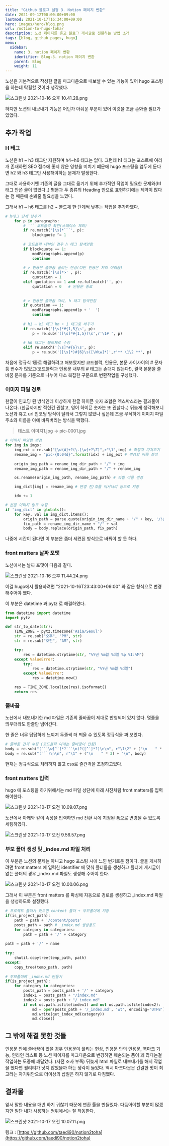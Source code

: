 ```yaml
---
title: "Github 블로그 설정 3. Notion 페이지 변환"
date: 2021-09-12T00:00:00+09:00
lastmod: 2021-10-17T16:34:00+09:00
hero: images/hero/blog.png
url: /notion-to-hugo-toha/
description: 노션 페이지를 휴고 블로그 게시글로 전환하는 방법 소개
tags: [blog, github pages, hugo]
menu:
  sidebar:
    name: 3. notion 페이지 변환
    identifier: Blog-3. notion 페이지 변환
    parent: Blog
    weight: 11
---
```



노션은 기본적으로 작성한 글을 마크다운으로 내보낼 수 있는 기능이 있어 hugo 포스팅을 하는데 탁월할 것이라 생각했다.

![스크린샷 2021-10-16 오후 10.41.28.png](images/pic-0002.png)

하지만 노션의 내보내기 기능은 어딘가 아쉬운 부분이 있어 이것을 조금 손봐줄 필요가 있었다.

## 추가 작업

### H 태그

노션은 h1 ~ h3 태그만 지원하며 h4~h6 태그는 없다. 그런데 h1 태그는 포스트에 여러개 존재하면 SEO 점수에 좋지 않은 영향을 미치기 떄문에 hugo 포스팅을 염두에 둔다면 h2 와 h3 태그만 사용해야하는 문제가 발생한다.

그대로 사용하기엔 기존의 글을 그대로 옮기기 위해 추가적인 작업이 필요한 문제와(h1 태그 안쓴 글이 없었다..)  평문과 두 종류의 Heading 만으로 표현하기에는 제약이 많다는 점 때문에 손봐줄 필요성을 느꼈다.

그래서 h1 ~ h6 태그를 h2 ~ 볼드체 한 단계씩 낮추는 작업을 추가하였다.

```python
# h태그 단계 낮추기
    for p in paragraphs:
        # ``` 코드블럭 확인(스페이스 제외)
        if re.match('[\s]*```', p):
            blockquote ^= 1
            
        # 코드블럭 내부인 경우 h 태그 탐색안함
        if blockquote == 1:
            modParagraphs.append(p)
            continue
        
        # > 인용문 줄바꿈 풀리는 현상(다단 인용은 처리 어려움)
        if re.match('[\s]*>' , p):
            quotation = 1
        elif quotation == 1 and re.fullmatch('', p):
            quotation = 0   # 인용문 종료
            
            
        # > 인용문 줄바꿈 처리, h 태그 탐색안함
        if quotation == 1:
            modParagraphs.append(p + '  ')
            continue
        
        # h1 ~ h5 태그 hn + 1 태그로 바꾸기
        if re.match('[\s]*#{1,5}\s', p):
            p = re.sub('([\s]*#{1,5})\s',r'\1# ', p) 
        
        # h6 태그는 볼드체로 수정
        elif re.match('[\s]*#{6}\s', p):
            p = re.sub('([\s]*)#{6}\s([\W\w]*)',r'** \1\2 **', p)
```

처음에 정규식 1줄로 해결하려고 해보았지만 코드블럭, 인용문, 본문 사이사이의 # 문자 등 변수가 많았고(코드블럭과 인용문 내부의 # 태그는 손대지 않는다!), 결국 본문을 줄바꿈 문자를 기준으로 나누어 다소 복잡한 구문으로 변환작업을 구성했다.

### 이미지 파일 경로

한글이 인코딩 된 방식인데 이상하게 한글 하이픈 숫자 조합은 엑스박스라는 결과물이 나온다. (한글까지만 적힌건 괜찮고, 영어 하이픈 숫자는 또 괜찮다..) 뒤늦게 생각해보니 노션과 휴고 url 인코딩 방식이 달라서 그렇지 않았나 싶은데 조금 무식하게 이미지 파일 주소와 이름을 아예 바꿔버리는 방식을 택했다.

> 테스트 이미지1.jpg → pic-0001.jpg  
>   

```python
# 이미지 파일명 변경
for img in imgs:
    img_ext = re.sub("[\w\W]+?(\.[\w]+?\Z)",r"\1",img) # 확장자 가져오기
    rename_img = "pic-{0:04d}".format(idx) + img_ext # 변경할 이름 설정
                
    origin_img_path = rename_img_dir_path + "/" + img
    rename_img_path = rename_img_dir_path + "/" + rename_img

    os.rename(origin_img_path, rename_img_path) # 파일 이름 변경

    img_dict[img] = rename_img # 변경 전/후를 딕셔너리 쌍으로 저장

    idx += 1
```

```python
# 본문 이미지 링크 수정
if 'img_dict' in globals():
    for key, val in img_dict.items():
        origin_path = parse.quote(origin_img_dir_name + "/" + key, '/!@#$&()_-+=~\';,')
        fix_path = rename_img_dir_name + "/" + val
        body = body.replace(origin_path, fix_path)
```

나중에 시간이 된다면 이 부분은 좀더 세련된 방식으로 바꿔야 할 듯 하다.

### front matters 날짜 포맷

노션에서는 날짜 포맷이 다음과 같다.

![스크린샷 2021-10-16 오후 11.44.24.png](images/pic-0005.png)

이걸 hugo에서 활용하려면 "2021-10-16T23:43:00+09:00" 와 같은 형식으로 변경해주어야 했다.

이 부분은 datetime 과 pytz 로 해결하였다.

```python
from datetime import datetime
import pytz

def str_to_date(str):
    TIME_ZONE = pytz.timezone('Asia/Seoul')
    str = re.sub("오후", "PM", str)
    str = re.sub("오전", "AM", str)

    try:
        res = datetime.strptime(str, "%Y년 %m월 %d일 %p %I:%M")
    except ValueError:
        try:
            res = datetime.strptime(str, "%Y년 %m월 %d일")
        except ValueError:
            res = datetime.now()

    res = TIME_ZONE.localize(res).isoformat()
    return res
```

### 줄바꿈

노션에서 내보내기한 md 파일은 기존의 줄바꿈이 제대로 반영되어 있지 않다. 몇줄을 띄우더라도 한줄만 넘어간다.

한 줄은 너무 답답하게 느껴져 두줄씩 더 띄울 수 있도록 정규식을 짜 보았다.

```python
# 줄바꿈 간격 수정 (코드블럭 아래는 줄바꿈이 안됨)
body = re.sub("(```\w[^`]*?```\n)?([^`]*?)\n\n", r"\1\2" + ("\nㅤ  " * 3) + "\n", body) 
body = re.sub("(```)\n\n", r"\1" + ("\nㅤ  " * 3) + "\n", body)
```

현재는 정규식으로 처리하지 않고 css로 줄간격을 조정하고있다.

### front matters 입력

hugo 에 포스팅을 하기위해서는 md 파일 상단에 아래 사진처럼 front matters를 입력해야한다. 

![스크린샷 2021-10-17 오전 10.09.07.png](images/pic-0003.png)

노션에서 아래와 같이 속성을 입력하면 md 전환 시에 지정된 폼으로 변경될 수 있도록 세팅하였다. 

![스크린샷 2021-10-17 오전 9.56.57.png](images/pic-0004.png)

### 부모 폴더 생성 및 _index.md 파일 처리

이 부분은 노션의 문제는 아니고 hugo 포스팅 시에 느낀 번거로운 점이다. 글을 게시하려면 front matters 에 입력한 identifier 에 맞춰 폴더들을 생성하고 폴더에 게시글이 없는 폴더의 경우 _index.md 파일도 생성해 주어야 한다. 

![스크린샷 2021-10-17 오전 10.00.06.png](images/pic-0006.png)

그래서 이 부분은 front matters 를 파싱해 자동으로 경로를 생성하고 _index.md 파일을 생성하도록 설정했다.

```python
# 프로젝트 폴더가 있으면 content 폴더 + 부모폴더에 저장
if(is_project_path):
    path = path + '/content/posts'
    posts_path = path # _index.md 생성용도
    for category in categories:
        path = path + '/' + category
    
path = path + '/' + name
    
try:
    shutil.copytree(temp_path, path)
except:
    copy_tree(temp_path, path)
        
# 부모폴더에 _index.md 만들기
if(is_project_path):
    for category in categories:
        posts_path = posts_path + '/' + category
        index1 = posts_path + "/index.md"
        index2 = posts_path + "/_index.md"
        if not os.path.isfile(index1) and not os.path.isfile(index2):
            md = open(posts_path + '/_index.md', 'wt', encoding='UTF8')
            md.write(get_index_md(category))
            md.close()
```

## 그 밖에 해결 못한 것들

인용문 안에 줄바꿈이 있을 경우 인용문이 풀리는 현상, 인용문 안의 인용문, 북마크 기능, 인라인 리스트 등  노션 페이지를 마크다운으로 변경하면 훼손되는 폼이 꽤 많다는걸 작업하는 도중에 깨달았다. (사전 조사 부족) 뒤늦게 html 파일로 내보내기를 해서 작업을 했다면 퀄리티가 낫지 않았을까 하는 생각이 들었다. 역시 마크다운은 간결한 맛이 최고라는 자기위안으로 더이상의 삽질은 하지 않기로 다짐했다.

## 결과물

앞서 말한 내용을 매번 하기 귀찮기 때문에 변환 툴을 만들었다. 다듬어야할 부분이 많겠지만 일단 내가 사용하는 범위에서는 잘 작동한다.

![스크린샷 2021-10-17 오전 10.07.11.png](images/pic-0001.png)

링크 : [https://github.com/taedi90/notion2toha](https://github.com/taedi90/notion2toha)